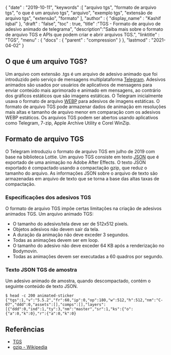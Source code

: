 {
  "date" : "2019-10-11",
  "keywords" :[ "arquivo tgs", "formato de arquivo tgs", "o que é um arquivo tgs", "arquivo", "exemplo tgs", "extensão de arquivo tgs", "extensão", "formato" ],
  "author" : {
    "display_name" : "Kashif Iqbal"
},
  "draft" : "false",
  "toc" : true,
  "title" :"TGS - Formato de arquivo de adesivo animado de telegrama",
  "description":"Saiba mais sobre o formato de arquivo TGS e APIs que podem criar e abrir arquivos TGS.",
  "linktitle" : "TGS",
  "menu" : {
    "docs" : {
      "parent" : "compression"
}
},
  "lastmod" : "2021-04-02"
}

## O que é um arquivo TGS?

Um arquivo com extensão .tgs é um arquivo de adesivo animado que foi introduzido pelo serviço de mensagens multiplataforma [Telegram](https://core.telegram.org/stickers#animated-stickers). Adesivos animados são usados por usuários de aplicativos de mensagens para enviar conteúdo mais aprimorado e animado em mensagens, ao contrário dos gráficos estáticos que são imagens estáticas. O Telegram inicialmente usava o formato de arquivo [WEBP](/pt/image/webp/) para adesivos de imagens estáticas. O formato de arquivo TGS pode armazenar dados de animação em resoluções mais altas e tamanho de arquivo menor em comparação com os adesivos WEBP estáticos. Os arquivos TGS podem ser abertos usando aplicativos como Telegram, 7-zip, Apple Archive Utility e Corel WinZip.

## Formato de arquivo TGS

O Telegram introduziu o formato de arquivo TGS em julho de 2019 com base na biblioteca Lottie. Um arquivo TGS consiste em texto [JSON](/pt/web/json/) que é exportado de uma animação no Adobe After Effects. O texto JSON exportado é compactado usando a compactação gzip, que reduz o tamanho do arquivo. As informações JSON sobre o arquivo de texto são armazenadas em arquivo de texto que se torna a base das altas taxas de compactação.

### Especificações dos adesivos TGS

O formato de arquivo TGS impõe certas limitações na criação de adesivos animados TGS. Um arquivo animado TGS:

* O tamanho do adesivo/tela deve ser de 512х512 pixels.
* Objetos adesivos não devem sair da tela.
* A duração da animação não deve exceder 3 segundos.
* Todas as animações devem ser em loop.
* O tamanho do adesivo não deve exceder 64 KB após a renderização no Bodymovin.
* Todas as animações devem ser executadas a 60 quadros por segundo.

### Texto JSON TGS de amostra

Um adesivo animado de amostra, quando descompactado, contém o seguinte conteúdo de texto JSON.
```
$ head -c 200 animated-sticker
{"tgs":1,"v":"5.5.2","fr":60,"ip":0,"op":180,"w":512,"h":512,"nm":"C-07","ddd":0,"assets":[],"comps":[],"layers":[{"ddd":0,"ind":1,"ty":3,"nm":"master","sr":1,"ks":{"o":{"a":0,"k":0},"r":{"a":0,"k":0}
```
## Referências ##

* [TGS](https://core.telegram.org/stickers#animated-stickers)
* [gzip - Wikipedia](https://en.wikipedia.org/wiki/Gzip)

